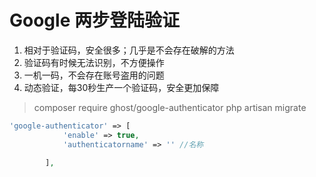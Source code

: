 Google 两步登陆验证
======

1. 相对于验证码，安全很多；几乎是不会存在破解的方法
1. 验证码有时候无法识别，不方便操作
1. 一机一码，不会存在账号盗用的问题
1. 动态验证，每30秒生产一个验证码，安全更加保障

> composer require ghost/google-authenticator
> php artisan migrate
```php
'google-authenticator' => [
		    'enable' => true,
		    'authenticatorname' => '' //名称 

	    ],
```



